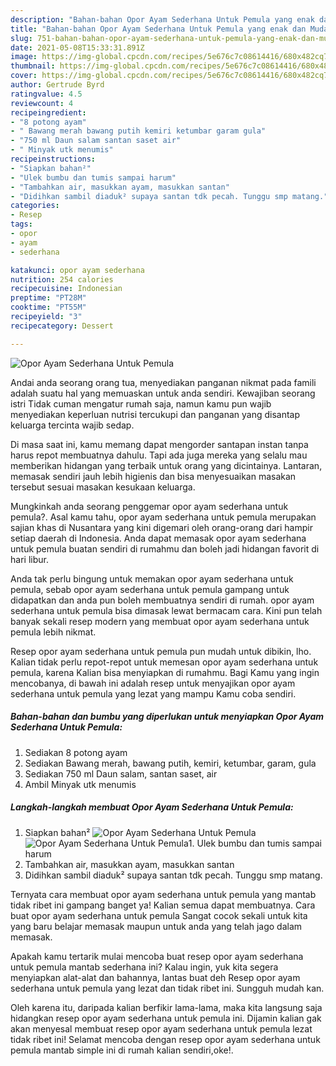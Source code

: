```yaml
---
description: "Bahan-bahan Opor Ayam Sederhana Untuk Pemula yang enak dan Mudah Dibuat"
title: "Bahan-bahan Opor Ayam Sederhana Untuk Pemula yang enak dan Mudah Dibuat"
slug: 751-bahan-bahan-opor-ayam-sederhana-untuk-pemula-yang-enak-dan-mudah-dibuat
date: 2021-05-08T15:33:31.891Z
image: https://img-global.cpcdn.com/recipes/5e676c7c08614416/680x482cq70/opor-ayam-sederhana-untuk-pemula-foto-resep-utama.jpg
thumbnail: https://img-global.cpcdn.com/recipes/5e676c7c08614416/680x482cq70/opor-ayam-sederhana-untuk-pemula-foto-resep-utama.jpg
cover: https://img-global.cpcdn.com/recipes/5e676c7c08614416/680x482cq70/opor-ayam-sederhana-untuk-pemula-foto-resep-utama.jpg
author: Gertrude Byrd
ratingvalue: 4.5
reviewcount: 4
recipeingredient:
- "8 potong ayam"
- " Bawang merah bawang putih kemiri ketumbar garam gula"
- "750 ml Daun salam santan saset air"
- " Minyak utk menumis"
recipeinstructions:
- "Siapkan bahan²"
- "Ulek bumbu dan tumis sampai harum"
- "Tambahkan air, masukkan ayam, masukkan santan"
- "Didihkan sambil diaduk² supaya santan tdk pecah. Tunggu smp matang."
categories:
- Resep
tags:
- opor
- ayam
- sederhana

katakunci: opor ayam sederhana 
nutrition: 254 calories
recipecuisine: Indonesian
preptime: "PT28M"
cooktime: "PT55M"
recipeyield: "3"
recipecategory: Dessert

---
```



![Opor Ayam Sederhana Untuk Pemula](https://img-global.cpcdn.com/recipes/5e676c7c08614416/680x482cq70/opor-ayam-sederhana-untuk-pemula-foto-resep-utama.jpg)

Andai anda seorang orang tua, menyediakan panganan nikmat pada famili adalah suatu hal yang memuaskan untuk anda sendiri. Kewajiban seorang istri Tidak cuman mengatur rumah saja, namun kamu pun wajib menyediakan keperluan nutrisi tercukupi dan panganan yang disantap keluarga tercinta wajib sedap.

Di masa  saat ini, kamu memang dapat mengorder santapan instan tanpa harus repot membuatnya dahulu. Tapi ada juga mereka yang selalu mau memberikan hidangan yang terbaik untuk orang yang dicintainya. Lantaran, memasak sendiri jauh lebih higienis dan bisa menyesuaikan masakan tersebut sesuai masakan kesukaan keluarga. 



Mungkinkah anda seorang penggemar opor ayam sederhana untuk pemula?. Asal kamu tahu, opor ayam sederhana untuk pemula merupakan sajian khas di Nusantara yang kini digemari oleh orang-orang dari hampir setiap daerah di Indonesia. Anda dapat memasak opor ayam sederhana untuk pemula buatan sendiri di rumahmu dan boleh jadi hidangan favorit di hari libur.

Anda tak perlu bingung untuk memakan opor ayam sederhana untuk pemula, sebab opor ayam sederhana untuk pemula gampang untuk didapatkan dan anda pun boleh membuatnya sendiri di rumah. opor ayam sederhana untuk pemula bisa dimasak lewat bermacam cara. Kini pun telah banyak sekali resep modern yang membuat opor ayam sederhana untuk pemula lebih nikmat.

Resep opor ayam sederhana untuk pemula pun mudah untuk dibikin, lho. Kalian tidak perlu repot-repot untuk memesan opor ayam sederhana untuk pemula, karena Kalian bisa menyiapkan di rumahmu. Bagi Kamu yang ingin mencobanya, di bawah ini adalah resep untuk menyajikan opor ayam sederhana untuk pemula yang lezat yang mampu Kamu coba sendiri.

<!--inarticleads1-->

##### Bahan-bahan dan bumbu yang diperlukan untuk menyiapkan Opor Ayam Sederhana Untuk Pemula:

1. Sediakan 8 potong ayam
1. Sediakan  Bawang merah, bawang putih, kemiri, ketumbar, garam, gula
1. Sediakan 750 ml Daun salam, santan saset, air
1. Ambil  Minyak utk menumis




<!--inarticleads2-->

##### Langkah-langkah membuat Opor Ayam Sederhana Untuk Pemula:

1. Siapkan bahan²
<img src="https://img-global.cpcdn.com/steps/b24fd9b2979181b7/160x128cq70/opor-ayam-sederhana-untuk-pemula-langkah-memasak-1-foto.jpg" alt="Opor Ayam Sederhana Untuk Pemula"><img src="https://img-global.cpcdn.com/steps/9f5f982ae7477fc1/160x128cq70/opor-ayam-sederhana-untuk-pemula-langkah-memasak-1-foto.jpg" alt="Opor Ayam Sederhana Untuk Pemula">1. Ulek bumbu dan tumis sampai harum
1. Tambahkan air, masukkan ayam, masukkan santan
1. Didihkan sambil diaduk² supaya santan tdk pecah. Tunggu smp matang.




Ternyata cara membuat opor ayam sederhana untuk pemula yang mantab tidak ribet ini gampang banget ya! Kalian semua dapat membuatnya. Cara buat opor ayam sederhana untuk pemula Sangat cocok sekali untuk kita yang baru belajar memasak maupun untuk anda yang telah jago dalam memasak.

Apakah kamu tertarik mulai mencoba buat resep opor ayam sederhana untuk pemula mantab sederhana ini? Kalau ingin, yuk kita segera menyiapkan alat-alat dan bahannya, lantas buat deh Resep opor ayam sederhana untuk pemula yang lezat dan tidak ribet ini. Sungguh mudah kan. 

Oleh karena itu, daripada kalian berfikir lama-lama, maka kita langsung saja hidangkan resep opor ayam sederhana untuk pemula ini. Dijamin kalian gak akan menyesal membuat resep opor ayam sederhana untuk pemula lezat tidak ribet ini! Selamat mencoba dengan resep opor ayam sederhana untuk pemula mantab simple ini di rumah kalian sendiri,oke!.

